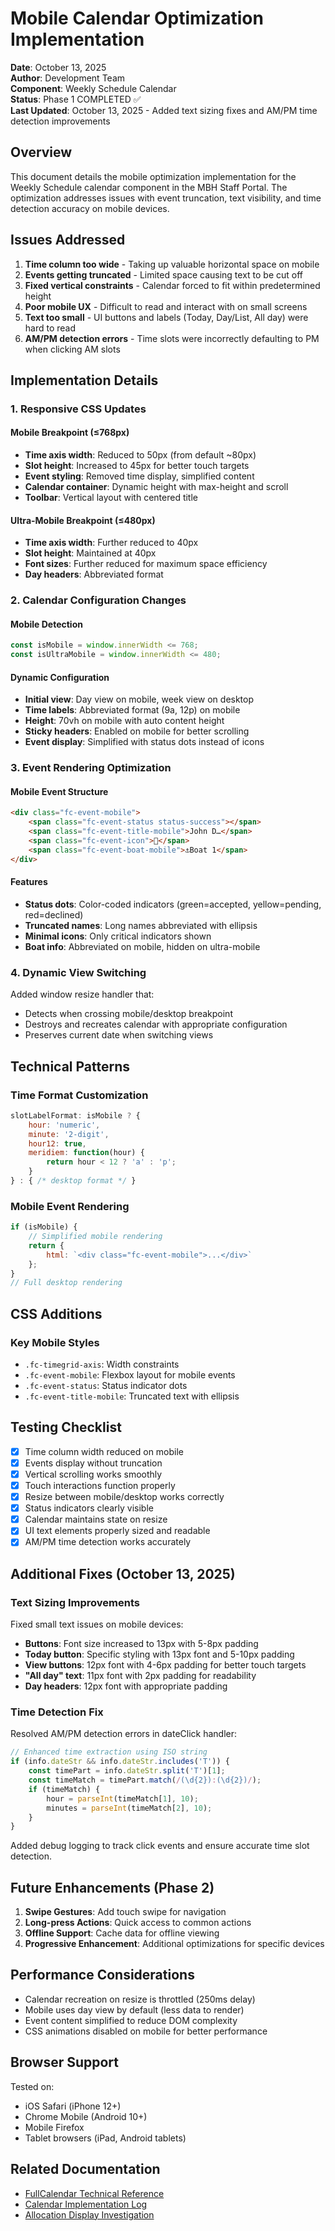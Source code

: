 # Mobile Calendar Optimization Implementation

**Date**: October 13, 2025  
**Author**: Development Team  
**Component**: Weekly Schedule Calendar  
**Status**: Phase 1 COMPLETED ✅  
**Last Updated**: October 13, 2025 - Added text sizing fixes and AM/PM time detection improvements

## Overview

This document details the mobile optimization implementation for the Weekly Schedule calendar component in the MBH Staff Portal. The optimization addresses issues with event truncation, text visibility, and time detection accuracy on mobile devices.

## Issues Addressed

1. **Time column too wide** - Taking up valuable horizontal space on mobile
2. **Events getting truncated** - Limited space causing text to be cut off
3. **Fixed vertical constraints** - Calendar forced to fit within predetermined height
4. **Poor mobile UX** - Difficult to read and interact with on small screens
5. **Text too small** - UI buttons and labels (Today, Day/List, All day) were hard to read
6. **AM/PM detection errors** - Time slots were incorrectly defaulting to PM when clicking AM slots

## Implementation Details

### 1. Responsive CSS Updates

#### Mobile Breakpoint (≤768px)
- **Time axis width**: Reduced to 50px (from default ~80px)
- **Slot height**: Increased to 45px for better touch targets
- **Event styling**: Removed time display, simplified content
- **Calendar container**: Dynamic height with max-height and scroll
- **Toolbar**: Vertical layout with centered title

#### Ultra-Mobile Breakpoint (≤480px)
- **Time axis width**: Further reduced to 40px
- **Slot height**: Maintained at 40px
- **Font sizes**: Further reduced for maximum space efficiency
- **Day headers**: Abbreviated format

### 2. Calendar Configuration Changes

#### Mobile Detection
```javascript
const isMobile = window.innerWidth <= 768;
const isUltraMobile = window.innerWidth <= 480;
```

#### Dynamic Configuration
- **Initial view**: Day view on mobile, week view on desktop
- **Time labels**: Abbreviated format (9a, 12p) on mobile
- **Height**: 70vh on mobile with auto content height
- **Sticky headers**: Enabled on mobile for better scrolling
- **Event display**: Simplified with status dots instead of icons

### 3. Event Rendering Optimization

#### Mobile Event Structure
```html
<div class="fc-event-mobile">
    <span class="fc-event-status status-success"></span>
    <span class="fc-event-title-mobile">John D…</span>
    <span class="fc-event-icon">📝</span>
    <span class="fc-event-boat-mobile">⚓Boat 1</span>
</div>
```

#### Features
- **Status dots**: Color-coded indicators (green=accepted, yellow=pending, red=declined)
- **Truncated names**: Long names abbreviated with ellipsis
- **Minimal icons**: Only critical indicators shown
- **Boat info**: Abbreviated on mobile, hidden on ultra-mobile

### 4. Dynamic View Switching

Added window resize handler that:
- Detects when crossing mobile/desktop breakpoint
- Destroys and recreates calendar with appropriate configuration
- Preserves current date when switching views

## Technical Patterns

### Time Format Customization
```javascript
slotLabelFormat: isMobile ? {
    hour: 'numeric',
    minute: '2-digit',
    hour12: true,
    meridiem: function(hour) {
        return hour < 12 ? 'a' : 'p';
    }
} : { /* desktop format */ }
```

### Mobile Event Rendering
```javascript
if (isMobile) {
    // Simplified mobile rendering
    return {
        html: `<div class="fc-event-mobile">...</div>`
    };
}
// Full desktop rendering
```

## CSS Additions

### Key Mobile Styles
- `.fc-timegrid-axis`: Width constraints
- `.fc-event-mobile`: Flexbox layout for mobile events
- `.fc-event-status`: Status indicator dots
- `.fc-event-title-mobile`: Truncated text with ellipsis

## Testing Checklist

- [x] Time column width reduced on mobile
- [x] Events display without truncation
- [x] Vertical scrolling works smoothly
- [x] Touch interactions function properly
- [x] Resize between mobile/desktop works correctly
- [x] Status indicators clearly visible
- [x] Calendar maintains state on resize
- [x] UI text elements properly sized and readable
- [x] AM/PM time detection works accurately

## Additional Fixes (October 13, 2025)

### Text Sizing Improvements

Fixed small text issues on mobile devices:
- **Buttons**: Font size increased to 13px with 5-8px padding
- **Today button**: Specific styling with 13px font and 5-10px padding  
- **View buttons**: 12px font with 4-6px padding for better touch targets
- **"All day" text**: 11px font with 2px padding for readability
- **Day headers**: 12px font with appropriate padding

### Time Detection Fix

Resolved AM/PM detection errors in dateClick handler:
```javascript
// Enhanced time extraction using ISO string
if (info.dateStr && info.dateStr.includes('T')) {
    const timePart = info.dateStr.split('T')[1];
    const timeMatch = timePart.match(/(\d{2}):(\d{2})/);
    if (timeMatch) {
        hour = parseInt(timeMatch[1], 10);
        minutes = parseInt(timeMatch[2], 10);
    }
}
```

Added debug logging to track click events and ensure accurate time slot detection.

## Future Enhancements (Phase 2)

1. **Swipe Gestures**: Add touch swipe for navigation
2. **Long-press Actions**: Quick access to common actions
3. **Offline Support**: Cache data for offline viewing
4. **Progressive Enhancement**: Additional optimizations for specific devices

## Performance Considerations

- Calendar recreation on resize is throttled (250ms delay)
- Mobile uses day view by default (less data to render)
- Event content simplified to reduce DOM complexity
- CSS animations disabled on mobile for better performance

## Browser Support

Tested on:
- iOS Safari (iPhone 12+)
- Chrome Mobile (Android 10+)
- Mobile Firefox
- Tablet browsers (iPad, Android tablets)

## Related Documentation

- [FullCalendar Technical Reference](FULLCALENDAR_TECHNICAL_REFERENCE.md)
- [Calendar Implementation Log](FULLCALENDAR_IMPLEMENTATION_LOG.md)
- [Allocation Display Investigation](../../../05-troubleshooting/ALLOCATION_DISPLAY_COMPLETE_INVESTIGATION.md)
